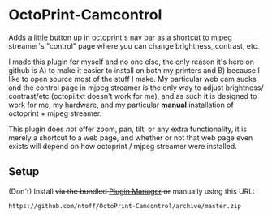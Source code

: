 # OctoPrint-Camcontrol

Adds a little button up in octoprint's nav bar as a shortcut to mjpeg streamer's "control" page where you can change brightness, contrast, etc.

I made this plugin for myself and no one else, the only reason it's here on github is A) to make it easier to install on both my printers and B) because I like to open source most of the stuff I make. My particular web cam sucks and the control page in mjpeg streamer is the only way to adjust brightness/ contrast/etc (octopi.txt doesn't work for me), and as such it is designed to work for me, my hardware, and my particular **manual** installation of octoprint + mjpeg streamer.

This plugin does *not* offer zoom, pan, tilt, or any extra functionality, it is merely a shortcut to a web page, and whether or not that web page even exists will depend on how octoprint / mjpeg streamer were installed.

## Setup

(Don't) Install ~~via the bundled [Plugin Manager](https://github.com/foosel/OctoPrint/wiki/Plugin:-Plugin-Manager)
or~~ manually using this URL:

    https://github.com/ntoff/OctoPrint-Camcontrol/archive/master.zip

